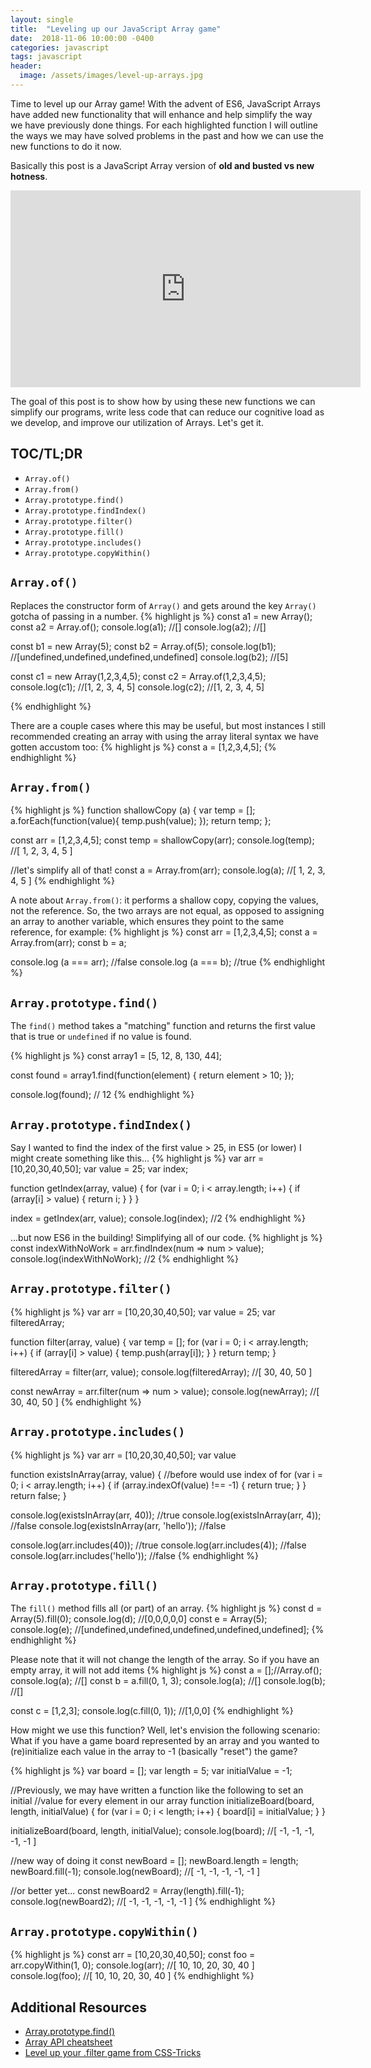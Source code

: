 ```yaml
---
layout: single
title:  "Leveling up our JavaScript Array game"
date:  2018-11-06 10:00:00 -0400
categories: javascript
tags: javascript
header:
  image: /assets/images/level-up-arrays.jpg
---
```

Time to level up our Array game!  With the advent of ES6, JavaScript Arrays have added new functionality that will enhance and help simplify the way we have previously done things. For each highlighted function I will outline the ways we may have solved problems in the past and how we can use the new functions to do it now.

Basically this post is a JavaScript Array version of **old and busted vs new hotness**.

<iframe width="560" height="315" src="https://www.youtube.com/embed/ha-uagjJQ9k" frameborder="0" allow="accelerometer; autoplay; encrypted-media; gyroscope; picture-in-picture" allowfullscreen></iframe>  <br/>

The goal of this post is to show how by using these new functions we can simplify our programs, write less code that can reduce our cognitive load as we develop, and improve our utilization of Arrays. Let's get it.

## TOC/TL;DR
- `Array.of()`
- `Array.from()`
- `Array.prototype.find()`
- `Array.prototype.findIndex()`
- `Array.prototype.filter()`
- `Array.prototype.fill()`
- `Array.prototype.includes()`
- `Array.prototype.copyWithin()`

## `Array.of()`
Replaces the constructor form of `Array()` and gets around the key `Array()` gotcha of passing in a number.
{% highlight js %}
const a1 = new Array();
const a2 = Array.of();
console.log(a1);  //[]
console.log(a2);  //[]

const b1 = new Array(5);
const b2 = Array.of(5);
console.log(b1);  //[undefined,undefined,undefined,undefined]
console.log(b2);  //[5]

const c1 = new Array(1,2,3,4,5);
const c2 = Array.of(1,2,3,4,5);
console.log(c1);  //[1, 2, 3, 4, 5]
console.log(c2);  //[1, 2, 3, 4, 5]

{% endhighlight %}

There are a couple cases where this may be useful, but most instances I still recommended creating an array with using the array literal syntax we have gotten accustom too:
{% highlight js %}
const a = [1,2,3,4,5];
{% endhighlight %}


## `Array.from()`
{% highlight js %}
function shallowCopy (a) {
  var temp = [];
  a.forEach(function(value){
    temp.push(value);
  });
  return temp;
};

const arr = [1,2,3,4,5];
const temp = shallowCopy(arr);
console.log(temp);  //[ 1, 2, 3, 4, 5 ]

//let's simplify all of that!
const a = Array.from(arr);
console.log(a);     //[ 1, 2, 3, 4, 5 ]
{% endhighlight %}

A note about `Array.from()`: it performs a shallow copy, copying the values, not the reference. So, the two arrays are not equal, as opposed to assigning an array to another variable, which ensures they point to the same reference, for example:
{% highlight js %}
const arr = [1,2,3,4,5];
const a = Array.from(arr);
const b = a;

console.log (a === arr);  //false
console.log (a === b);    //true
{% endhighlight %}

## `Array.prototype.find()`
The `find()` method takes a "matching" function and returns the first value that is true or `undefined` if no value is found.

{% highlight js %}
const array1 = [5, 12, 8, 130, 44];

const found = array1.find(function(element) {
  return element > 10;
});

console.log(found); // 12
{% endhighlight %}


## `Array.prototype.findIndex()`
Say I wanted to find the index of the first value > 25, in ES5 (or lower) I might create something like this...
{% highlight js %}
var arr = [10,20,30,40,50];
var value = 25;
var index;

function getIndex(array, value) {
  for (var i = 0; i < array.length; i++) {
    if (array[i] > value) {
      return i;
    }
  }
}

index = getIndex(arr, value);
console.log(index);           //2
{% endhighlight %}

...but now ES6 in the building! Simplifying all of our code.
{% highlight js %}
const indexWithNoWork = arr.findIndex(num => num > value);
console.log(indexWithNoWork); //2
{% endhighlight %}


## `Array.prototype.filter()`
{% highlight js %}
var arr = [10,20,30,40,50];
var value = 25;
var filteredArray;

function filter(array, value) {
  var temp = [];
  for (var i = 0; i < array.length; i++) {
    if (array[i] > value) {
      temp.push(array[i]);
    }
  }
  return temp;
}

filteredArray = filter(arr, value);
console.log(filteredArray);           //[ 30, 40, 50 ]

const newArray = arr.filter(num => num > value);
console.log(newArray);                //[ 30, 40, 50 ]
{% endhighlight %}

## `Array.prototype.includes()`
{% highlight js %}
var arr = [10,20,30,40,50];
var value

function existsInArray(array, value) {
  //before would use index of
  for (var i = 0; i < array.length; i++) {
    if (array.indexOf(value) !== -1) {
      return true;
    }
  }
  return false;
}

console.log(existsInArray(arr, 40));      //true
console.log(existsInArray(arr, 4));       //false
console.log(existsInArray(arr, 'hello')); //false

console.log(arr.includes(40));            //true
console.log(arr.includes(4));             //false
console.log(arr.includes('hello'));       //false
{% endhighlight %}

## `Array.prototype.fill()`
The `fill()` method fills all (or part) of an array.
{% highlight js %}
const d = Array(5).fill(0);
console.log(d);             //[0,0,0,0,0]
const e = Array(5);
console.log(e);             //[undefined,undefined,undefined,undefined,undefined];
{% endhighlight %}

Please note that it will not change the length of the array. So if you have an empty array, it will not add items
{% highlight js %}
const a = [];//Array.of();
console.log(a);             //[]
const b = a.fill(0, 1, 3);
console.log(a);             //[]
console.log(b);             //[]

const c = [1,2,3];
console.log(c.fill(0, 1));  //[1,0,0]
{% endhighlight %}

How might we use this function?  Well, let's envision the following scenario: What if you have a game board represented by an array and you wanted to (re)initialize each value in the array to -1 (basically "reset") the game?

{% highlight js %}
var board = [];
var length = 5;
var initialValue = -1;

//Previously, we may have written a function like the following to set an initial
//value for every element in our array
function initializeBoard(board, length, initialValue) {
  for (var i = 0; i < length; i++) {
    board[i] = initialValue;
  }
}

initializeBoard(board, length, initialValue);
console.log(board);         //[ -1, -1, -1, -1, -1 ]

//new way of doing it
const newBoard = [];
newBoard.length = length;
newBoard.fill(-1);
console.log(newBoard);      //[ -1, -1, -1, -1, -1 ]

//or better yet...
const newBoard2 = Array(length).fill(-1);
console.log(newBoard2);     //[ -1, -1, -1, -1, -1 ]
{% endhighlight %}

## `Array.prototype.copyWithin()`
{% highlight js %}
const arr = [10,20,30,40,50];
const foo = arr.copyWithin(1, 0);
console.log(arr);   //[ 10, 10, 20, 30, 40 ]
console.log(foo);   //[ 10, 10, 20, 30, 40 ]
{% endhighlight %}

## Additional Resources
- [Array.prototype.find()](https://developer.mozilla.org/en-US/docs/Web/JavaScript/Reference/Global_Objects/Array/find)
- [Array API cheatsheet](https://gist.github.com/rauschma/f7b96b8b7274f2e2d8dab899803346c3)
- [Level up your .filter game from CSS-Tricks](https://css-tricks.com/level-up-your-filter-game/)

